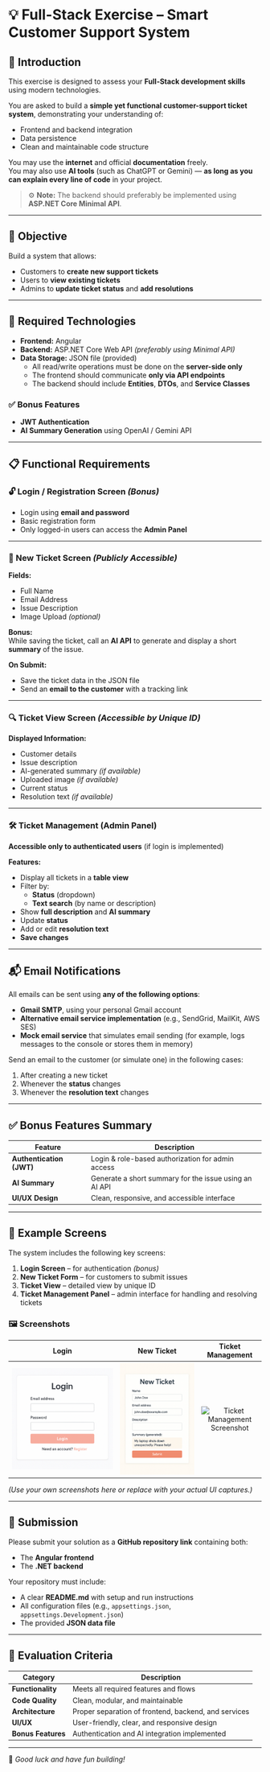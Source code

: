 # 💡 Full-Stack Exercise – Smart Customer Support System

## 🏁 Introduction
This exercise is designed to assess your **Full-Stack development skills** using modern technologies.

You are asked to build a **simple yet functional customer-support ticket system**, demonstrating your understanding of:
- Frontend and backend integration  
- Data persistence  
- Clean and maintainable code structure  

You may use the **internet** and official **documentation** freely.  
You may also use **AI tools** (such as ChatGPT or Gemini) — **as long as you can explain every line of code** in your project.

> ⚙️ **Note:** The backend should preferably be implemented using **ASP.NET Core Minimal API**.

---

## 🎯 Objective
Build a system that allows:
- Customers to **create new support tickets**
- Users to **view existing tickets**
- Admins to **update ticket status** and **add resolutions**

---

## 🧰 Required Technologies

- **Frontend:** Angular  
- **Backend:** ASP.NET Core Web API *(preferably using Minimal API)*  
- **Data Storage:** JSON file (provided)  
  - All read/write operations must be done on the **server-side only**
  - The frontend should communicate **only via API endpoints**
  - The backend should include **Entities**, **DTOs**, and **Service Classes**

### ✅ Bonus Features
- **JWT Authentication**
- **AI Summary Generation** using OpenAI / Gemini API

---

## 📋 Functional Requirements

### 🔓 Login / Registration Screen *(Bonus)*
- Login using **email and password**
- Basic registration form
- Only logged-in users can access the **Admin Panel**

---

### 📝 New Ticket Screen *(Publicly Accessible)*

**Fields:**
- Full Name  
- Email Address  
- Issue Description  
- Image Upload *(optional)*

**Bonus:**  
While saving the ticket, call an **AI API** to generate and display a short **summary** of the issue.

**On Submit:**
- Save the ticket data in the JSON file  
- Send an **email to the customer** with a tracking link  

---

### 🔍 Ticket View Screen *(Accessible by Unique ID)*

**Displayed Information:**
- Customer details  
- Issue description  
- AI-generated summary *(if available)*  
- Uploaded image *(if available)*  
- Current status  
- Resolution text *(if available)*

---

### 🛠️ Ticket Management (Admin Panel)

**Accessible only to authenticated users** (if login is implemented)

**Features:**
- Display all tickets in a **table view**
- Filter by:
  - **Status** (dropdown)
  - **Text search** (by name or description)
- Show **full description** and **AI summary**
- Update **status**
- Add or edit **resolution text**
- **Save changes**

---

## 📬 Email Notifications

All emails can be sent using **any of the following options**:
- **Gmail SMTP**, using your personal Gmail account  
- **Alternative email service implementation** (e.g., SendGrid, MailKit, AWS SES)  
- **Mock email service** that simulates email sending (for example, logs messages to the console or stores them in memory)

Send an email to the customer (or simulate one) in the following cases:
1. After creating a new ticket  
2. Whenever the **status** changes  
3. Whenever the **resolution text** changes  

---

## ✅ Bonus Features Summary

| Feature | Description |
|----------|--------------|
| **Authentication (JWT)** | Login & role-based authorization for admin access |
| **AI Summary** | Generate a short summary for the issue using an AI API |
| **UI/UX Design** | Clean, responsive, and accessible interface |

---

## 📸 Example Screens

The system includes the following key screens:

1. **Login Screen** – for authentication *(bonus)*  
2. **New Ticket Form** – for customers to submit issues  
3. **Ticket View** – detailed view by unique ID  
4. **Ticket Management Panel** – admin interface for handling and resolving tickets  

### 🖼️ Screenshots

| Login | New Ticket | Ticket Management |
|:------:|:-----------:|:----------------:|
| ![Login Screenshot](./login.png#gh-light-mode-only) | ![New Ticket Screenshot](./new-ticket.png#gh-light-mode-only) | ![Ticket Management Screenshot](./ticket-management.png#gh-light-mode-only) |

*(Use your own screenshots here or replace with your actual UI captures.)*

---

## 🚀 Submission

Please submit your solution as a **GitHub repository link** containing both:
- The **Angular frontend**
- The **.NET backend**

Your repository must include:
- A clear **README.md** with setup and run instructions  
- All configuration files (e.g., `appsettings.json`, `appsettings.Development.json`)  
- The provided **JSON data file**

---

## 🧾 Evaluation Criteria

| Category | Description |
|-----------|-------------|
| **Functionality** | Meets all required features and flows |
| **Code Quality** | Clean, modular, and maintainable |
| **Architecture** | Proper separation of frontend, backend, and services |
| **UI/UX** | User-friendly, clear, and responsive design |
| **Bonus Features** | Authentication and AI integration implemented |

---

🧠 *Good luck and have fun building!*

